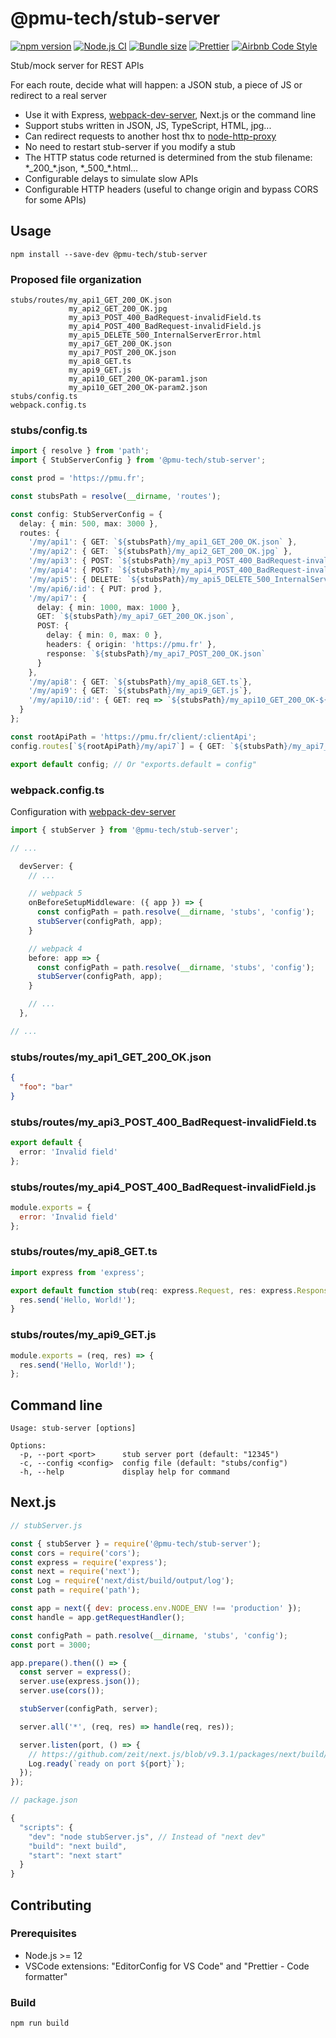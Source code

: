 # @pmu-tech/stub-server

[![npm version](https://badge.fury.io/js/%40pmu-tech%2Fstub-server.svg)](https://www.npmjs.com/package/@pmu-tech/stub-server)
[![Node.js CI](https://github.com/pmu-tech/stub-server/workflows/Node.js%20CI/badge.svg?branch=master)](https://github.com/pmu-tech/stub-server/actions)
[![Bundle size](https://badgen.net/bundlephobia/minzip/@pmu-tech/stub-server)](https://bundlephobia.com/result?p=@pmu-tech/stub-server)
[![Prettier](https://img.shields.io/badge/code_style-prettier-ff69b4.svg)](https://github.com/prettier/prettier)
[![Airbnb Code Style](https://badgen.net/badge/code%20style/airbnb/ff5a5f?icon=airbnb)](https://github.com/airbnb/javascript)

Stub/mock server for REST APIs

For each route, decide what will happen: a JSON stub, a piece of JS or redirect to a real server

- Use it with Express, [webpack-dev-server](https://github.com/webpack/webpack-dev-server), Next.js or the command line
- Support stubs written in JSON, JS, TypeScript, HTML, jpg...
- Can redirect requests to another host thx to [node-http-proxy](https://github.com/http-party/node-http-proxy)
- No need to restart stub-server if you modify a stub
- The HTTP status code returned is determined from the stub filename: \*\_200\_\*.json, \*\_500\_\*.html...
- Configurable delays to simulate slow APIs
- Configurable HTTP headers (useful to change origin and bypass CORS for some APIs)

## Usage

`npm install --save-dev @pmu-tech/stub-server`

### Proposed file organization

```
stubs/routes/my_api1_GET_200_OK.json
             my_api2_GET_200_OK.jpg
             my_api3_POST_400_BadRequest-invalidField.ts
             my_api4_POST_400_BadRequest-invalidField.js
             my_api5_DELETE_500_InternalServerError.html
             my_api7_GET_200_OK.json
             my_api7_POST_200_OK.json
             my_api8_GET.ts
             my_api9_GET.js
             my_api10_GET_200_OK-param1.json
             my_api10_GET_200_OK-param2.json
stubs/config.ts
webpack.config.ts
```

### stubs/config.ts

```TypeScript
import { resolve } from 'path';
import { StubServerConfig } from '@pmu-tech/stub-server';

const prod = 'https://pmu.fr';

const stubsPath = resolve(__dirname, 'routes');

const config: StubServerConfig = {
  delay: { min: 500, max: 3000 },
  routes: {
    '/my/api1': { GET: `${stubsPath}/my_api1_GET_200_OK.json` },
    '/my/api2': { GET: `${stubsPath}/my_api2_GET_200_OK.jpg` },
    '/my/api3': { POST: `${stubsPath}/my_api3_POST_400_BadRequest-invalidField.ts` },
    '/my/api4': { POST: `${stubsPath}/my_api4_POST_400_BadRequest-invalidField.js` },
    '/my/api5': { DELETE: `${stubsPath}/my_api5_DELETE_500_InternalServerError.html` },
    '/my/api6/:id': { PUT: prod },
    '/my/api7': {
      delay: { min: 1000, max: 1000 },
      GET: `${stubsPath}/my_api7_GET_200_OK.json`,
      POST: {
        delay: { min: 0, max: 0 },
        headers: { origin: 'https://pmu.fr' },
        response: `${stubsPath}/my_api7_POST_200_OK.json`
      }
    },
    '/my/api8': { GET: `${stubsPath}/my_api8_GET.ts`},
    '/my/api9': { GET: `${stubsPath}/my_api9_GET.js`},
    '/my/api10/:id': { GET: req => `${stubsPath}/my_api10_GET_200_OK-${req.params.id}.json` }
  }
};

const rootApiPath = 'https://pmu.fr/client/:clientApi';
config.routes[`${rootApiPath}/my/api7`] = { GET: `${stubsPath}/my_api7_GET_200_OK.json` };

export default config; // Or "exports.default = config"
```

### webpack.config.ts

Configuration with [webpack-dev-server](https://github.com/webpack/webpack-dev-server)

```TypeScript
import { stubServer } from '@pmu-tech/stub-server';

// ...

  devServer: {
    // ...

    // webpack 5
    onBeforeSetupMiddleware: ({ app }) => {
      const configPath = path.resolve(__dirname, 'stubs', 'config');
      stubServer(configPath, app);
    }

    // webpack 4
    before: app => {
      const configPath = path.resolve(__dirname, 'stubs', 'config');
      stubServer(configPath, app);
    }

    // ...
  },

// ...
```

### stubs/routes/my_api1_GET_200_OK.json

```JSON
{
  "foo": "bar"
}
```

### stubs/routes/my_api3_POST_400_BadRequest-invalidField.ts

```TypeScript
export default {
  error: 'Invalid field'
};
```

### stubs/routes/my_api4_POST_400_BadRequest-invalidField.js

```JavaScript
module.exports = {
  error: 'Invalid field'
};
```

### stubs/routes/my_api8_GET.ts

```TypeScript
import express from 'express';

export default function stub(req: express.Request, res: express.Response) {
  res.send('Hello, World!');
}
```

### stubs/routes/my_api9_GET.js

```JavaScript
module.exports = (req, res) => {
  res.send('Hello, World!');
};
```

## Command line

```
Usage: stub-server [options]

Options:
  -p, --port <port>      stub server port (default: "12345")
  -c, --config <config>  config file (default: "stubs/config")
  -h, --help             display help for command
```

## Next.js

```JavaScript
// stubServer.js

const { stubServer } = require('@pmu-tech/stub-server');
const cors = require('cors');
const express = require('express');
const next = require('next');
const Log = require('next/dist/build/output/log');
const path = require('path');

const app = next({ dev: process.env.NODE_ENV !== 'production' });
const handle = app.getRequestHandler();

const configPath = path.resolve(__dirname, 'stubs', 'config');
const port = 3000;

app.prepare().then(() => {
  const server = express();
  server.use(express.json());
  server.use(cors());

  stubServer(configPath, server);

  server.all('*', (req, res) => handle(req, res));

  server.listen(port, () => {
    // https://github.com/zeit/next.js/blob/v9.3.1/packages/next/build/output/store.ts#L85-L88
    Log.ready(`ready on port ${port}`);
  });
});
```

```JavaScript
// package.json

{
  "scripts": {
    "dev": "node stubServer.js", // Instead of "next dev"
    "build": "next build",
    "start": "next start"
  }
}
```

## Contributing

### Prerequisites

- Node.js >= 12
- VSCode extensions: "EditorConfig for VS Code" and "Prettier - Code formatter"

### Build

`npm run build`
